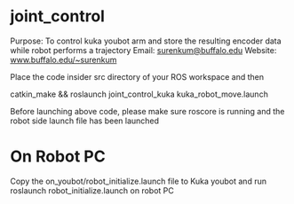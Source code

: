 # joint_control
Purpose: To control kuka youbot arm and store the resulting encoder data while robot performs a trajectory
Email: surenkum@buffalo.edu
Website: www.buffalo.edu/~surenkum

Place the code insider src directory of your ROS workspace and then

catkin_make && roslaunch joint_control_kuka kuka_robot_move.launch

Before launching above code, please make sure roscore is running and 
the robot side launch file has been launched

# On Robot PC
Copy the on_youbot/robot_initialize.launch file to Kuka youbot and run
roslaunch robot_initialize.launch on robot PC


